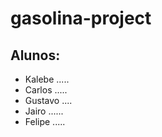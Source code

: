# gasolina-project

## Alunos:
* Kalebe .....
* Carlos .....
* Gustavo ....
* Jairo ......
* Felipe .....
